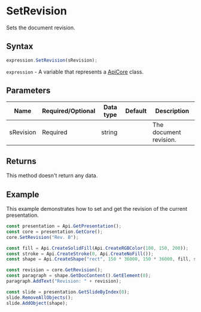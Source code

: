 # SetRevision

Sets the document revision.

## Syntax

```javascript
expression.SetRevision(sRevision);
```

`expression` - A variable that represents a [ApiCore](../ApiCore.md) class.

## Parameters

| **Name** | **Required/Optional** | **Data type** | **Default** | **Description** |
| ------------- | ------------- | ------------- | ------------- | ------------- |
| sRevision | Required | string |  | The document revision. |

## Returns

This method doesn't return any data.

## Example

This example demonstrates how to set and get the revision of the current presentation.

```javascript editor-pptx
const presentation = Api.GetPresentation();
const core = presentation.GetCore();
core.SetRevision("Rev. B");

const fill = Api.CreateSolidFill(Api.CreateRGBColor(100, 150, 200));
const stroke = Api.CreateStroke(0, Api.CreateNoFill());
const shape = Api.CreateShape("rect", 150 * 36000, 150 * 36000, fill, stroke);

const revision = core.GetRevision();
const paragraph = shape.GetDocContent().GetElement(0);
paragraph.AddText("Revision: " + revision);

const slide = presentation.GetSlideByIndex(0);
slide.RemoveAllObjects();
slide.AddObject(shape);

```
